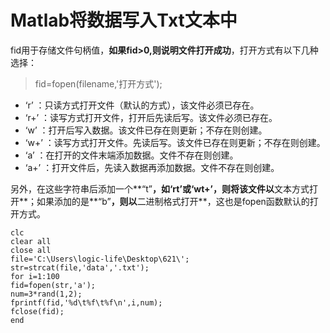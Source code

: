 # Matlab将数据写入Txt文本中

fid用于存储文件句柄值，**如果fid>0,则说明文件打开成功**，打开方式有以下几种选择：

> fid=fopen(filename,'打开方式');

+ ‘r’	：只读方式打开文件（默认的方式），该文件必须已存在。
+ ‘r+’	：读写方式打开文件，打开后先读后写。该文件必须已存在。
+ ‘w’	：打开后写入数据。该文件已存在则更新；不存在则创建。
+ ‘w+’	：读写方式打开文件。先读后写。该文件已存在则更新；不存在则创建。
+ ‘a’	：在打开的文件末端添加数据。文件不存在则创建。
+ ‘a+’	：打开文件后，先读入数据再添加数据。文件不存在则创建。

另外，在这些字符串后添加一个**“t”**，如‘rt’或‘wt+’，则将该文件以**文本方式打开**；如果添加的是**“b”**，则以**二进制格式打开**，这也是fopen函数默认的打开方式。

```
clc
clear all
close all
file='C:\Users\logic-life\Desktop\621\';
str=strcat(file,'data','.txt');
for i=1:100
fid=fopen(str,'a');
num=3*rand(1,2);
fprintf(fid,'%d\t%f\t%f\n',i,num);
fclose(fid);
end
```
